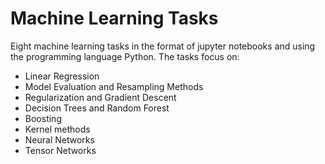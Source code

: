# Machine Learning Tasks

Eight machine learning tasks in the format of jupyter notebooks and using the programming language Python. The tasks focus on:
- Linear Regression
- Model Evaluation and Resampling Methods
- Regularization and Gradient Descent
- Decision Trees and Random Forest
- Boosting
- Kernel methods
- Neural Networks
- Tensor Networks
